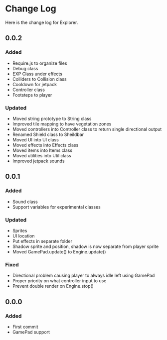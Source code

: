 # Change Log

Here is the change log for Explorer.

## 0.0.2

### Added
* Require.js to organize files
* Debug class
* EXP Class under effects
* Colliders to Collision class
* Cooldown for jetpack
* Controller class
* Footsteps to player

### Updated
* Moved string prototype to String class
* Improved tile mapping to have vegetation zones 
* Moved controllers into Controller class to return single directional output
* Renamed Shield class to Sheildbar
* Moved UI into UI class
* Moved effects into Effects class
* Moved items into Items class
* Moved utilities into Util class
* Improved jetpack sounds

## 0.0.1

### Added
* Sound class
* Support variables for experimental classes

### Updated
* Sprites
* UI location
* Put effects in separate folder
* Shadow sprite and position, shadow is now separate from player sprite
* Moved GamePad.update() to Engine.update()

### Fixed
* Directional problem causing player to always idle left using GamePad
* Proper priority on what controller input to use
* Prevent double render on Engine.stop()

## 0.0.0

### Added
* First commit
* GamePad support